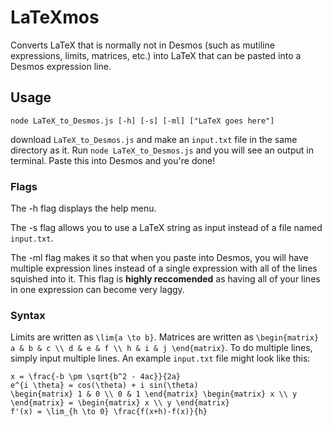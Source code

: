 # LaTeXmos
Converts LaTeX that is normally not in Desmos (such as mutiline expressions, limits, matrices, etc.) into LaTeX that can be pasted into a Desmos expression line.

## Usage
```node LaTeX_to_Desmos.js [-h] [-s] [-ml] ["LaTeX goes here"]```

download ```LaTeX_to_Desmos.js``` and make an ```input.txt``` file in the same directory as it. Run ```node LaTeX_to_Desmos.js``` and you will see an output in terminal. Paste this into Desmos and you're done! 

### Flags
The -h flag displays the help menu.

The -s flag allows you to use a LaTeX string as input instead of a file named ```input.txt```. 

The -ml flag makes it so that when you paste into Desmos, you will have multiple expression lines instead of a single expression with all of the lines squished into it. This flag is **highly reccomended** as having all of your lines in one expression can become very laggy.

### Syntax

Limits are written as ```\lim{a \to b}```. Matrices are written as ```\begin{matrix} a & b & c \\ d & e & f \\ h & i & j \end{matrix}```. To do multiple lines, simply input multiple lines. An example ```input.txt``` file might look like this:

```
x = \frac{-b \pm \sqrt{b^2 - 4ac}}{2a} 
e^{i \theta} = cos(\theta) + i sin(\theta)
\begin{matrix} 1 & 0 \\ 0 & 1 \end{matrix} \begin{matrix} x \\ y \end{matrix} = \begin{matrix} x \\ y \end{matrix}
f'(x) = \lim_{h \to 0} \frac{f(x+h)-f(x)}{h}
```
